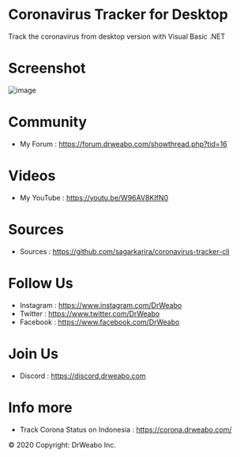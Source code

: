 # Coronavirus Tracker for Desktop
Track the coronavirus from desktop version with Visual Basic .NET

# Screenshot
![image](https://media.discordapp.net/attachments/524271574660939792/690561925016453210/unknown.png?width=1126&height=634)

# Community

- My Forum : https://forum.drweabo.com/showthread.php?tid=16

# Videos

- My YouTube : https://youtu.be/W96AV8KIfN0

# Sources

- Sources : https://github.com/sagarkarira/coronavirus-tracker-cli

# Follow Us

- Instagram : https://www.instagram.com/DrWeabo
- Twitter : https://www.twitter.com/DrWeabo
- Facebook : https://www.facebook.com/DrWeabo

# Join Us

- Discord : https://discord.drweabo.com

# Info more

- Track Corona Status on Indonesia : https://corona.drweabo.com/

© 2020 Copyright: DrWeabo Inc.

